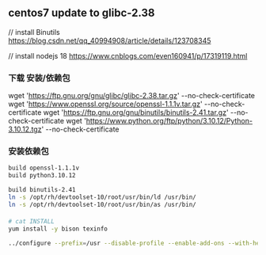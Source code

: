 ## centos7 update to glibc-2.38

// install Binutils
https://blog.csdn.net/qq_40994908/article/details/123708345

// install nodejs 18
https://www.cnblogs.com/even160941/p/17319119.html

### 下载 安装/依赖包
wget 'https://ftp.gnu.org/gnu/glibc/glibc-2.38.tar.gz' --no-check-certificate
wget 'https://www.openssl.org/source/openssl-1.1.1v.tar.gz' --no-check-certificate
wget 'https://ftp.gnu.org/gnu/binutils/binutils-2.41.tar.gz' --no-check-certificate
wget 'https://www.python.org/ftp/python/3.10.12/Python-3.10.12.tgz' --no-check-certificate

### 安装依赖包
```bash
build openssl-1.1.1v
build python3.10.12

build binutils-2.41
ln -s /opt/rh/devtoolset-10/root/usr/bin/ld /usr/bin/
ln -s /opt/rh/devtoolset-10/root/usr/bin/as /usr/bin/
```

####
```bash
# cat INSTALL
yum install -y bison texinfo

../configure --prefix=/usr --disable-profile --enable-add-ons --with-headers=/usr/include --with-binutils=/usr/bin --disable-sanity-checks --disable-werror

```
